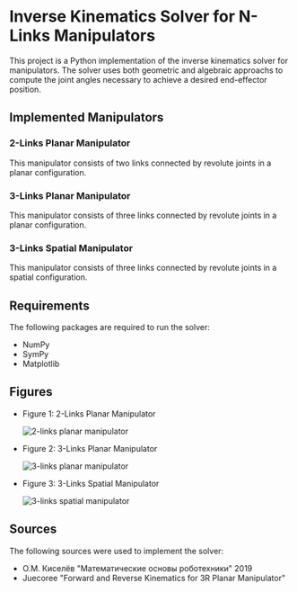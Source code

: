 # Inverse Kinematics Solver for N-Links Manipulators

This project is a Python implementation of the inverse kinematics solver for manipulators. The solver uses both geometric and algebraic approachs to compute the joint angles necessary to achieve a desired end-effector position.

## Implemented Manipulators

### 2-Links Planar Manipulator

This manipulator consists of two links connected by revolute joints in a planar configuration.

### 3-Links Planar Manipulator

This manipulator consists of three links connected by revolute joints in a planar configuration.

### 3-Links Spatial Manipulator

This manipulator consists of three links connected by revolute joints in a spatial configuration.

## Requirements

The following packages are required to run the solver:

- NumPy
- SymPy
- Matplotlib

## Figures

- Figure 1: 2-Links Planar Manipulator

  ![2-links planar manipulator](https://lh3.googleusercontent.com/ANXR7CQmfFIMcwcTIsvns5bPfRVanVDboIZa_6zTXIAOtRKO5oim8jUDteaQRUheR8i6dbjI5klAsPoy03hpAa1ye2XNboQDtmwQYPMbznhrBxVVjkk0OG2SBEXCq9GzvSONP4Y-BH2eYF-DpFwXkoS-jFiV7XOFKk53YXuxGylBAfVx2nkqyuXu6r_9zDmfPog8ycq4FGVXHTgdLsyXadNF1sVaVvuR0JDAatgfUDot1M7zXeC1q0ezIRi3zLOjdSbk2_W3pABTCWNC5KDwoELEN8vsTpr19FWY43jlwQfr7zNAw9LQCuB8H_-_vsn2EEPnMciGpWS_UVScfyMGMtqeeVVvGI5aeK0vLVoCFyQi3v2sjxlZZm4oYrTyQ0UYbvhz-RvkObCJRhd7NgLZyMne7uYGh7pykNTiiFwa8ObQpMaGM53KTWMcsjairJrgw3wO6U5o540xvDV6P3POkRt9lj-hv8EAcKkuMjxgGrLEi3ecAzJivZMhgmzYi-6sKyRrGNxPr79Mg7lxw-XwJ3PkqVmih8LesfHzEW6szSNcK6hk4x2kkWx9l-RE6_J9MvVGMRFjcXF15AGljd1Mbr32KOVy7hM7bP3IypHpOZtnddGUfsrLtMPKHXZuK2pJ6r2DvI-cilf0_3--Zxt1Kc7cu5Tu8VBmeWxeRitMZgYSfa_keDfW6L83ufNmIpfCBfLgM91SY3NcOS7q8lUzceywUkufs53gIcTbgnl-00v6e3Jp4IgnwElGc0DfMzTNO01dv3yIaRDYSIyntec7BnChJ-WGozH4cFb29eMdhoCoQkCK3CV-L9VelXlr98apcIfhXyT7Wr3l-MJvmkplPe08hCodqoaXQWM5OLRyQYLx2MtoPG5siuA3GFMefAv5rjYU9uc3eXDaUXRgy8ascFkx4P_nZlLjfAW9KpOPmUcG=w720-h440-s-no?authuser=0)

- Figure 2: 3-Links Planar Manipulator

  ![3-links planar manipulator](https://lh3.googleusercontent.com/eLDz55gmfIkbwtYBflFPqttMbiAESSqWR8d7Z_zyivQB74KT_Eh0DG84x919dydoK9E9CtaOzTebkv4UlumlW1B2bDmHRqIDcqafH1HNWyPz3AZvK-73J7CBe--b5OwOkm6xfxJYm2PdG2K9yBqn88Ju1EIozqVvGl1WLTN9_3hVEKAJqgqUeBYlnAjgUptxCLv3_fks36RrR-_-NrKCkg3XacZJz4f-ke_5WKHv3WopCbdNdy-nhlKxxFCi3ft0m1iAGfIla-cuOd_kPkqCnr3yBUcPQZAdR7hvSclre-pe21LI5GYdqT7i9LiWw5nfkLj121cQpOAxIBAqSWC0MyZWmtH_aIv4THY5g4jAzsLnsBYsWYXi0WlVm2xma2JqNIQZMoQQA-CrFfYb3silfQjOn6TsEIO-7sOhCkGuxGVoxCaK1NUbW0s10PsWlmt8v38AabQFSbKqOGJVNsgjtmxupgQa03gFECLQ8QyXlrQ2ZqAs64yHz0Z95f5HWvOyFakNEPBH7yqmlAposzk62ByagD0YvK-8c3PJGybMbD48TpYh65yOoRcskxw9apx7vpfPF6KcFeTVLuQVQ576Oabc8YM_ekik2wh1bzhipyWA3TZp4JR8kdDb-6iIunaczJz84-iVJBTxbycengTiLEE7UeIlq1siLb_QHquL2XFDWfdhHlEZBnKYJmO40kUmBMXZjG1tJTkl1Gp1bsJKgjBviBsz3dQQ0OYumGzGCcNj46si75sfPFty_3wjOIPT5u3sMjkop_i7kRN5M5DryukcnaaYKyzk0sg48mlpXJUrtFKdx9-KNe0qprMmbHxQXplMAGM-rbL-qakN6GYnblt2sVuoUPySni1JBEiFh_iKbcsUzOasyLoRCxa_ToxZ5YQ8u2XyRY_0UuvUfRonpJpqcqrwczo-LaMgdkKTw3op=w836-h416-s-no?authuser=0)

- Figure 3: 3-Links Spatial Manipulator

  ![3-links spatial manipulator](https://lh3.googleusercontent.com/50HzkObgl90jHEEBS-CCRJd5-ud9g_l6Ke6dUwGMKXwx97W9c4xl7A5jbegtJnP1KLBXdRo27j8BbvnKNoxaJR6YS86h128GES-MEIfmkRP2FEB5Y-glxY_6EbvrlLFJWNnXoaAzyFdkb7UUzz37eOQqelJ9VAP7fdzI_bZ4iIEdF3kemeIxRP6w56dLEBUtS_9SJHXQuNiMu1Db8XbbU3IzI-dzp_5Sz98s-tCsoNTN44SUJJsmLMeK1YIr0zafH6KVnDxgOo4035RKwYsbtUR3sbWzIQNkxL8qbwy3KMPvVHlnnTqv4UQl3HCV6krCk8gPpNKlsFNaWXvDcWXQ50MqFlpvHdY0fscsY2ligHWGux_e3YWcDgTjmWVAsZO4fDuTvoAuh0GlEq0g0P6bJR6WzMil79GYEX7u7Nt2hsshmHkueF8NOu4FMDNChU32x9YR4-3XASSP9uOIMJzLq2feY_SxGz4YsTZwkfei38fv9KOqubtrpEqIp9KroHX-OtKisYeld3TtRqUQYObWapgPbNi-0BgONPyPFqnVMHvXbWu6f0DiucN_i2vgTDwkc54_laBIO9lMIz_JKZq_97nhmPlx8Bz6qsG8MeWPGDlUjond6hnuGFK8cRHl_ywWLIUHFJCsXZK4GUX6cidY7tPSfP7Xs-AwqVD1TNeH4OtwsnelPGbAqURxmVuJGeYgdPNiITsAETLGJ2Axi9pyZyHRNT06Jgi067ORuAmbeY6n72-JUgDSdKe3Oy2YO5TiHMFyPPjqJA8x1rrNzE32tGrbvL3CG4w2y_nxpMk7Docp9zysLYZ2yh2pFUsDLjQowBEX-OR3SxFOyCn4pJ2BW2_l8Oay6ozIN61XpvHjE3NkRgBW3Q1kXT6Nb6rXc6OwgcxQ_vNsVdjDCofgnh-ApekRQdXiNA6OXLt07QY2_wx-=w878-h462-s-no?authuser=0)

## Sources

The following sources were used to implement the solver:

- О.М. Киселёв "Математические основы роботехники" 2019
- Juecoree "Forward and Reverse Kinematics for 3R Planar Manipulator"
